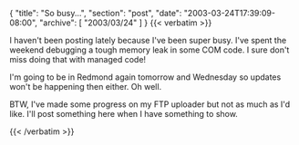 {
  "title": "So busy...",
  "section": "post",
  "date": "2003-03-24T17:39:09-08:00",
  "archive": [
    "2003/03/24"
  ]
}
{{< verbatim >}}
<p>I haven't been posting lately because I've been super busy.  I've spent the weekend debugging a tough memory leak in some COM code.  I sure don't miss doing that with managed code!  
<p>I'm going to be in Redmond again tomorrow and Wednesday so updates won't be happening then either.  Oh well.
<p>BTW, I've made some progress on my FTP uploader but not as much as I'd like.  I'll post something here when I have something to show.

{{< /verbatim >}}
